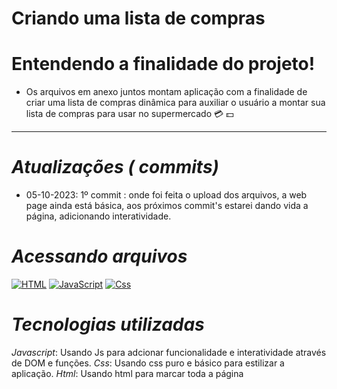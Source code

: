# Criando uma lista de compras

# Entendendo a finalidade do projeto!

- Os arquivos em anexo juntos montam aplicação com a finalidade de criar uma lista de compras dinâmica para auxiliar o usuário a montar sua lista de compras para usar no supermercado :credit_card: :dollar:

---

# _Atualizações ( commits)_

- 05-10-2023: 1º commit : onde foi feita o upload dos arquivos, a web page ainda está básica, aos próximos commit's estarei dando vida a página, adicionando interatividade.

# _Acessando arquivos_

[![HTML](https://img.shields.io/badge/HTML-FF4500?style=for-the-badge&logo=)](https://github.com/Junincss/lista-de-compras/blob/main/index.html)  [![JavaScript](https://img.shields.io/badge/Arquivo_Js-FFFF00?style=for-the-badge&logo=)](https://github.com/Junincss/lista-de-compras/blob/main/index.js)  [![Css](https://img.shields.io/badge/ArquivoCss-4682B4?style=for-the-badge&logo=)](https://github.com/Junincss/lista-de-compras/blob/main/style.css)

# _Tecnologias utilizadas_

_Javascript_: Usando Js para adcionar funcionalidade e interatividade através de DOM e funções.
_Css_: Usando css puro e básico para estilizar a aplicação.
_Html_: Usando html para marcar toda a página
